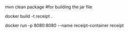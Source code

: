 mvn clean package #for building the jar file

docker build -t receipt .

docker run -p 8080:8080 --name receipt-container receipt
